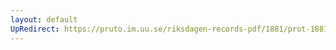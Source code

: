 ```yaml
---
layout: default
UpRedirect: https://pruto.im.uu.se/riksdagen-records-pdf/1881/prot-1881--ak--008/prot-1881--ak--008_000.pdf
---
```

